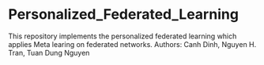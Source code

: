 # Personalized_Federated_Learning
This repository implements the personalized federated learning which applies Meta learing on federated networks.
Authors: Canh Dinh, Nguyen H. Tran, Tuan Dung Nguyen
